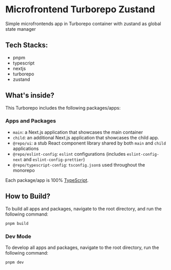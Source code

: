 # Microfrontend Turborepo Zustand

Simple microfrontends app in Turborepo container with zustand as global state manager

## Tech Stacks:
- pnpm
- typescript
- nextjs
- turborepo
- zustand

## What's inside?

This Turborepo includes the following packages/apps:

### Apps and Packages

- `main`: a Next.js application that showcases the main container
- `child`: an additional Next.js application that showcases the child app.
- `@repo/ui`: a stub React component library shared by both `main` and `child` applications
- `@repo/eslint-config`: `eslint` configurations (includes `eslint-config-next` and `eslint-config-prettier`)
- `@repo/typescript-config`: `tsconfig.json`s used throughout the monorepo

Each package/app is 100% [TypeScript](https://www.typescriptlang.org/).

## How to Build?

To build all apps and packages, navigate to the root directory, and run the following command:

```
pnpm build
```

### Dev Mode

To develop all apps and packages, navigate to the root directory, run the following command:

```
pnpm dev
```
